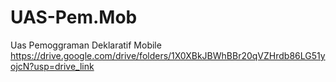 # UAS-Pem.Mob
Uas Pemoggraman Deklaratif Mobile
https://drive.google.com/drive/folders/1X0XBkJBWhBBr20qVZHrdb86LG51yojcN?usp=drive_link
